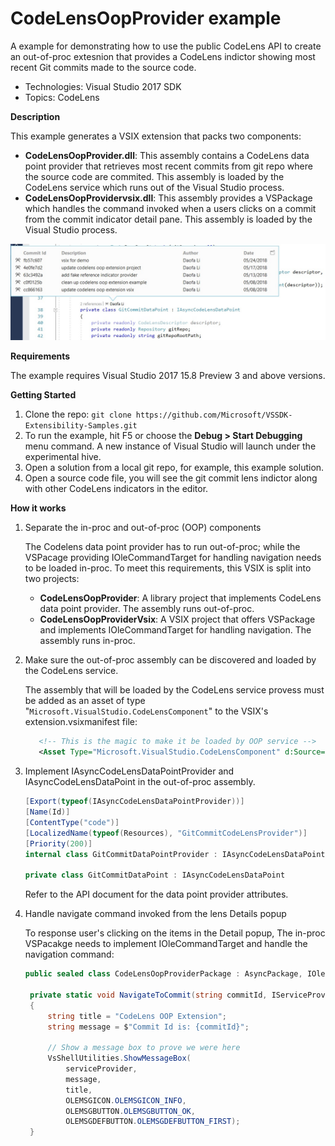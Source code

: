 # CodeLensOopProvider example 
A example for demonstrating how to use the public CodeLens API to create an out-of-proc extesnion that provides a CodeLens indictor showing most recent Git commits made to the source code.

* Technologies: Visual Studio 2017 SDK
* Topics: CodeLens

**Description**

This example generates a VSIX extension that packs two components:
* **CodeLensOopProvider.dll**: This assembly contains a CodeLens data point provider that retrieves most recent commits from git repo where the source code are commited. This assembly is loaded by the CodeLens service which runs out of the Visual Studio process.
* **CodeLensOopProvidervsix.dll**: This assembly provides a VSPackage which handles the command invoked when a users clicks on a commit from the commit indicator detail pane. This assembly is loaded by the Visual Studio process.

![image](src/CodeLensOopProvider.jpg)

**Requirements**

The example requires Visual Studio 2017 15.8 Preview 3 and above versions.

**Getting Started**

1. Clone the repo: 
   `git clone https://github.com/Microsoft/VSSDK-Extensibility-Samples.git`
2. To run the example, hit F5 or choose the **Debug &gt; Start Debugging** menu command. A new instance of Visual Studio will launch under the experimental hive.
3. Open a solution from a local git repo, for example, this example solution.
4. Open a source code file, you will see the git commit lens indictor along with other CodeLens indicators in the editor.

**How it works**

1. Separate the in-proc and out-of-proc (OOP) components

   The Codelens data point provider has to run out-of-proc; while the VSPacage providing IOleCommandTarget
   for handling navigation needs to be loaded in-proc. To meet this requirements, this VSIX is split into two projects:
   * **CodeLensOopProvider**: A library project that implements CodeLens data point provider. The assembly runs out-of-proc.
   * **CodeLensOopProviderVsix**: A VSIX project that offers VSPackage and implements IOleCommandTarget for handling navigation. The assembly runs in-proc.

2. Make sure the out-of-proc assembly can be discovered and loaded by the CodeLens service.

   The assembly that will be loaded by the CodeLens service provess must be added as an asset of type "`Microsoft.VisualStudio.CodeLensComponent`"
   to the VSIX's extension.vsixmanifest file:

   ```xml
      <!-- This is the magic to make it be loaded by OOP service -->
      <Asset Type="Microsoft.VisualStudio.CodeLensComponent" d:Source="Project" d:ProjectName="CodeLensOopProvider" Path="|CodeLensOopProvider|" />
   ```
3. Implement IAsyncCodeLensDataPointProvider and IAsyncCodeLensDataPoint in the out-of-proc assembly.

	```c#
	[Export(typeof(IAsyncCodeLensDataPointProvider))]
    [Name(Id)]
    [ContentType("code")]
    [LocalizedName(typeof(Resources), "GitCommitCodeLensProvider")]
    [Priority(200)]
    internal class GitCommitDataPointProvider : IAsyncCodeLensDataPointProvider

    private class GitCommitDataPoint : IAsyncCodeLensDataPoint
	```
	
	Refer to the API document for the data point provider attributes.

4. Handle navigate command invoked from the lens Details popup

   To response user's clicking on the items in the Detail popup, The in-proc VSPacakge needs to implement IOleCommandTarget and handle the navigation command:

   ```c#
   public sealed class CodeLensOopProviderPackage : AsyncPackage, IOleCommandTarget

    private static void NavigateToCommit(string commitId, IServiceProvider serviceProvider)
    {
        string title = "CodeLens OOP Extension";
        string message = $"Commit Id is: {commitId}";

        // Show a message box to prove we were here
        VsShellUtilities.ShowMessageBox(
            serviceProvider,
            message,
            title,
            OLEMSGICON.OLEMSGICON_INFO,
            OLEMSGBUTTON.OLEMSGBUTTON_OK,
            OLEMSGDEFBUTTON.OLEMSGDEFBUTTON_FIRST);
    }
   ```
